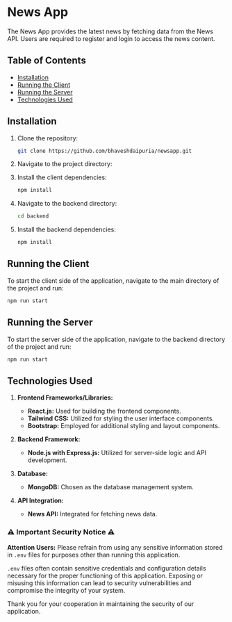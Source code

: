 # News App

The News App provides the latest news by fetching data from the News API. Users are required to register and login to access the news content.

## Table of Contents

- [Installation](#installation)
- [Running the Client](#running-the-client)
- [Running the Server](#running-the-server)
- [Technologies Used](#technologies-used)

## Installation

1. Clone the repository:
   ```sh
   git clone https://github.com/bhaveshdaipuria/newsapp.git
   ```
2. Navigate to the project directory:

3. Install the client dependencies:
   ```sh
   npm install
   ```
4. Navigate to the backend directory:
   ```sh
   cd backend
   ```
5. Install the backend dependencies:
   ```sh
   npm install
   ```

## Running the Client

To start the client side of the application, navigate to the main directory of the project and run:

```sh
npm run start
```

## Running the Server

To start the server side of the application, navigate to the backend directory of the project and run:

```sh
npm run start
```

## Technologies Used

1. **Frontend Frameworks/Libraries:**

   - **React.js:** Used for building the frontend components.
   - **Tailwind CSS:** Utilized for styling the user interface components.
   - **Bootstrap:** Employed for additional styling and layout components.

2. **Backend Framework:**

   - **Node.js with Express.js:** Utilized for server-side logic and API development.

3. **Database:**

   - **MongoDB:** Chosen as the database management system.

4. **API Integration:**
   - **News API:** Integrated for fetching news data.

### ⚠️ Important Security Notice ⚠️

**Attention Users:** Please refrain from using any sensitive information stored in `.env` files for purposes other than running this application.

`.env` files often contain sensitive credentials and configuration details necessary for the proper functioning of this application. Exposing or misusing this information can lead to security vulnerabilities and compromise the integrity of your system.

Thank you for your cooperation in maintaining the security of our application.
